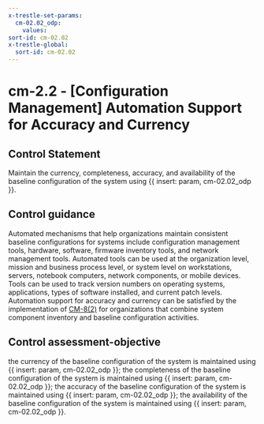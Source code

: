 ```yaml
---
x-trestle-set-params:
  cm-02.02_odp:
    values:
sort-id: cm-02.02
x-trestle-global:
  sort-id: cm-02.02
---
```


# cm-2.2 - \[Configuration Management\] Automation Support for Accuracy and Currency

## Control Statement

Maintain the currency, completeness, accuracy, and availability of the baseline configuration of the system using {{ insert: param, cm-02.02_odp }}.

## Control guidance

Automated mechanisms that help organizations maintain consistent baseline configurations for systems include configuration management tools, hardware, software, firmware inventory tools, and network management tools. Automated tools can be used at the organization level, mission and business process level, or system level on workstations, servers, notebook computers, network components, or mobile devices. Tools can be used to track version numbers on operating systems, applications, types of software installed, and current patch levels. Automation support for accuracy and currency can be satisfied by the implementation of [CM-8(2)](#cm-8.2) for organizations that combine system component inventory and baseline configuration activities.

## Control assessment-objective

the currency of the baseline configuration of the system is maintained using {{ insert: param, cm-02.02_odp }};
the completeness of the baseline configuration of the system is maintained using {{ insert: param, cm-02.02_odp }};
the accuracy of the baseline configuration of the system is maintained using {{ insert: param, cm-02.02_odp }};
the availability of the baseline configuration of the system is maintained using {{ insert: param, cm-02.02_odp }}.
